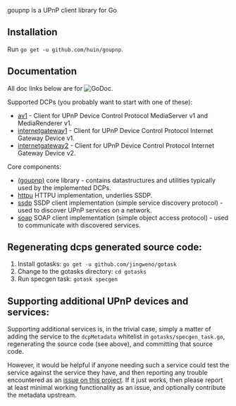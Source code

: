 goupnp is a UPnP client library for Go

Installation
------------

Run `go get -u github.com/huin/goupnp`.

Documentation
-------------

All doc links below are for ![GoDoc](https://godoc.org/github.com/huin/goupnp?status.svg).

Supported DCPs (you probably want to start with one of these):
* [av1](https://godoc.org/github.com/huin/goupnp/dcps/av1) - Client for UPnP Device Control Protocol MediaServer v1 and MediaRenderer v1.
* [internetgateway1](https://godoc.org/github.com/huin/goupnp/dcps/internetgateway1) - Client for UPnP Device Control Protocol Internet Gateway Device v1.
* [internetgateway2](https://godoc.org/github.com/huin/goupnp/dcps/internetgateway2) - Client for UPnP Device Control Protocol Internet Gateway Device v2.

Core components:
* [(goupnp)](https://godoc.org/github.com/huin/goupnp) core library - contains datastructures and utilities typically used by the implemented DCPs.
* [httpu](https://godoc.org/github.com/huin/goupnp/httpu) HTTPU implementation, underlies SSDP.
* [ssdp](https://godoc.org/github.com/huin/goupnp/ssdp) SSDP client implementation (simple service discovery protocol) - used to discover UPnP services on a network.
* [soap](https://godoc.org/github.com/huin/goupnp/soap) SOAP client implementation (simple object access protocol) - used to communicate with discovered services.


Regenerating dcps generated source code:
----------------------------------------

1. Install gotasks: `go get -u github.com/jingweno/gotask`
2. Change to the gotasks directory: `cd gotasks`
3. Run specgen task: `gotask specgen`

Supporting additional UPnP devices and services:
------------------------------------------------

Supporting additional services is, in the trivial case, simply a matter of
adding the service to the `dcpMetadata` whitelist in `gotasks/specgen_task.go`,
regenerating the source code (see above), and committing that source code.

However, it would be helpful if anyone needing such a service could test the
service against the service they have, and then reporting any trouble
encountered as an [issue on this
project](https://github.com/huin/goupnp/issues/new). If it just works, then
please report at least minimal working functionality as an issue, and
optionally contribute the metadata upstream.

